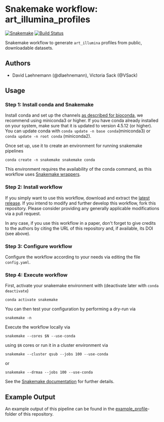 # Snakemake workflow: art_illumina_profiles

[![Snakemake](https://img.shields.io/badge/snakemake-≥5.3.0-brightgreen.svg)](https://snakemake.bitbucket.io)
[![Build Status](https://travis-ci.org/snakemake-workflows/art_illumina_profiles.svg?branch=master)](https://travis-ci.org/snakemake-workflows/art_illumina_profiles)

Snakemake workflow to generate `art_illumina` profiles from public, downloadable datasets.

## Authors

* David Laehnemann (@dlaehnemann), Victoria Sack (@VSack)

## Usage

### Step 1: Install conda and Snakemake

Install conda and set up the channels [as described for bioconda](https://bioconda.github.io/#using-bioconda), we recommend using miniconda3 or higher. If you have conda already installed on your system, make sure that it is updated to version 4.5.12 (or higher). You can update conda with `conda update -n base conda`(miniconda3) or `conda update -n root conda` (miniconda2).

Once set up, use it to create an environment for running snakemake pipelines

    conda create -n snakemake snakemake conda

This environment requires the availability of the conda command, as this workflow uses [Snakemake wrappers](https://snakemake-wrappers.readthedocs.io/en/stable/).

### Step 2: Install workflow

If you simply want to use this workflow, download and extract the [latest release](https://github.com/snakemake-workflows/art_illumina_profiles/releases).
If you intend to modify and further develop this workflow, fork this repository. Please consider providing any generally applicable modifications via a pull request.

In any case, if you use this workflow in a paper, don't forget to give credits to the authors by citing the URL of this repository and, if available, its DOI (see above).

### Step 3: Configure workflow

Configure the workflow according to your needs via editing the file `config.yaml`.

### Step 4: Execute workflow

First, activate your snakemake environment with (deactivate later with `conda deactivate`)

    conda activate snakemake

You can then test your configuration by performing a dry-run via

    snakemake -n

Execute the workflow locally via

    snakemake --cores $N --use-conda

using `$N` cores or run it in a cluster environment via

    snakemake --cluster qsub --jobs 100 --use-conda

or

    snakemake --drmaa --jobs 100 --use-conda

See the [Snakemake documentation](https://snakemake.readthedocs.io) for further details.

## Example Output
An example output of this pipeline can be found in the [example_profile](https://github.com/hzi-bifo/art_iallumina_profiles/tree/master/example_profile)-folder of this repository.
